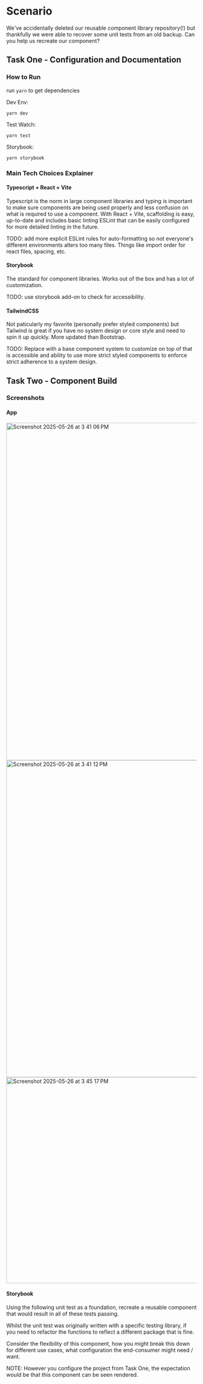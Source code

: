 # Scenario

We've accidentally deleted our reusable component library repository(!) but thankfully we were able to recover some unit tests from an old backup. Can you help us recreate our component?

## Task One - Configuration and Documentation

### How to Run

run `yarn` to get dependencies

Dev Env:
```
yarn dev
```

Test Watch:
```
yarn test
```

Storybook:
```
yarn storybook
```

### Main Tech Choices Explainer

#### Typescript + React + Vite
Typescript is the norm in large component libraries and typing is important to make sure components are being used properly and less confusion on what is required to use a component. With React + Vite, scaffolding is easy, up-to-date and includes basic linting ESLint that can be easily configured for more detailed linting in the future.

TODO: add more explicit ESLint rules for auto-formatting so not everyone's different environments alters too many files. Things like import order for react files, spacing, etc.

#### Storybook
The standard for component libraries. Works out of the box and has a lot of customization.

TODO: use storybook add-on to check for accessibility.

#### TailwindCSS
Not paticularly my favorite (personally prefer styled components) but Tailwind is great if you have no system design or core style and need to spin it up quickly. More updated than Bootstrap.

TODO: Replace with a base component system to customize on top of that is accessible and ability to use more strict styled components to enforce strict adherence to a system design.

## Task Two - Component Build

### Screenshots
#### App
<img width="891" alt="Screenshot 2025-05-26 at 3 41 06 PM" src="https://github.com/user-attachments/assets/6e1026e5-5d2f-492e-b9d3-8c199be760b1" />
<img width="837" alt="Screenshot 2025-05-26 at 3 41 12 PM" src="https://github.com/user-attachments/assets/2c916d62-310e-40a6-a2cb-7ac003137194" />
<img width="544" alt="Screenshot 2025-05-26 at 3 45 17 PM" src="https://github.com/user-attachments/assets/fa58203b-bfbb-4da5-86a0-711969f7d8a5" />

#### Storybook

Using the following unit test as a foundation, recreate a reusable component that would result in all of these tests passing.

Whilst the unit test was originally written with a specific testing library, if you need to refactor the functions to reflect a different package that is fine.

Consider the flexibility of this component, how you might break this down for different use cases, what configuration the end-consumer might need / want.

NOTE: However you configure the project from Task One, the expectation would be that this component can be seen rendered.


